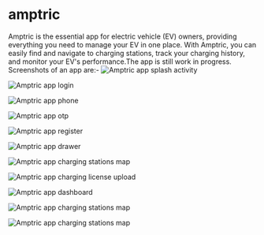 # amptric
Amptric is the essential app for electric vehicle (EV) owners, providing everything you need to manage your EV in one place. With Amptric, you can easily find and navigate to charging stations, track your charging history, and monitor your EV's performance.The app is still work in progress.
Screenshots of an app are:-
![Amptric app splash activity](https://github.com/Shrewa27/amptric/blob/main/a5.png)

![Amptric app login](https://github.com/Shrewa27/amptric/blob/main/a2.jpg)

![Amptric app phone](https://github.com/Shrewa27/amptric/blob/main/a3.jpg)

![Amptric app otp](https://github.com/Shrewa27/amptric/blob/main/a1.jpg)

![Amptric app register](https://github.com/Shrewa27/amptric/blob/main/a4.png)

![Amptric app drawer](https://github.com/Shrewa27/amptric/blob/main/a12.jpg)

![Amptric app charging stations map](https://github.com/Shrewa27/amptric/blob/main/a11.jpg)

![Amptric app charging license upload](https://github.com/Shrewa27/amptric/blob/main/a7.png)

![Amptric app dashboard](https://github.com/Shrewa27/amptric/blob/main/a9.png)

![Amptric app charging stations map](https://github.com/Shrewa27/amptric/blob/main/a8.png)

![Amptric app charging stations map](https://github.com/Shrewa27/amptric/blob/main/a8.png)
















